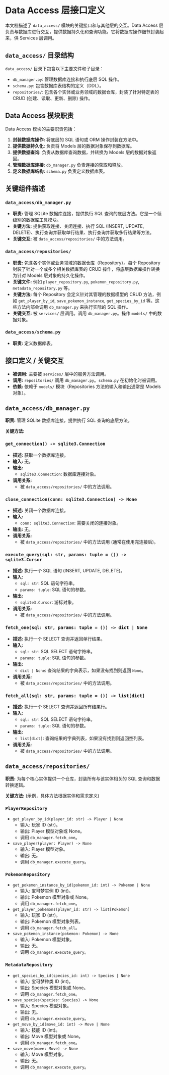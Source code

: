 # Data Access 层接口定义

本文档描述了 `data_access/` 模块的关键接口和与其他层的交互。Data Access 层负责与数据库进行交互，提供数据持久化和查询功能。它将数据库操作细节封装起来，供 Services 层调用。

## `data_access/` 目录结构

`data_access/` 目录下包含以下主要文件和子目录：

*   `db_manager.py`: 管理数据库连接和执行底层 SQL 操作。
*   `schema.py`: 包含数据库表结构的定义（DDL）。
*   `repositories/`: 包含各个实体或业务领域的数据仓库，封装了针对特定表的 CRUD (创建、读取、更新、删除) 操作。

## Data Access 模块职责

Data Access 模块的主要职责包括：

1.  **封装数据库操作:** 将底层的 SQL 语句或 ORM 操作封装在方法中。
2.  **提供数据持久化:** 负责将 Models 层的数据对象保存到数据库。
3.  **提供数据查询:** 负责从数据库查询数据，并转换为 Models 层的数据对象返回。
4.  **管理数据库连接:** `db_manager.py` 负责连接的获取和释放。
5.  **定义数据库结构:** `schema.py` 负责定义数据库表。

## 关键组件描述

### `data_access/db_manager.py`

*   **职责:** 管理 SQLite 数据库连接，提供执行 SQL 查询的底层方法。它是一个低级别的数据库工具模块。
*   **关键方法:** 提供获取连接、关闭连接、执行 SQL (INSERT, UPDATE, DELETE)、执行查询并获取单行结果、执行查询并获取多行结果等方法。
*   **关键交互:** 被 `data_access/repositories/` 中的方法调用。

### `data_access/repositories/`

*   **职责:** 包含各个实体或业务领域的数据仓库（Repository）。每个 Repository 封装了针对一个或多个相关数据库表的 CRUD 操作，将底层数据库操作转换为针对 Models 层对象的持久化操作。
*   **关键文件:** 例如 `player_repository.py`, `pokemon_repository.py`, `metadata_repository.py` 等。
*   **关键方法:** 每个 Repository 会定义针对其管理的数据模型的 CRUD 方法，例如 `get_player_by_id`, `save_pokemon_instance`, `get_species_by_id` 等。这些方法内部会调用 `db_manager.py` 来执行实际的 SQL 操作。
*   **关键交互:** 被 `services/` 层调用。调用 `db_manager.py`。操作 `models/` 中的数据对象。

### `data_access/schema.py`

*   **职责:** 定义数据库表。

## 接口定义 / 关键交互

*   **被调用:** 主要被 `services/` 层中的服务方法调用。
*   **调用:** `repositories/` 调用 `db_manager.py`。`schema.py` 在初始化时被调用。
*   **依赖:** 依赖于 `models/` 模块（Repositories 方法的输入和输出通常是 Models 对象）。

## `data_access/db_manager.py`

**职责:** 管理 SQLite 数据库连接，提供执行 SQL 查询的底层方法。

**关键方法:**

### `get_connection() -> sqlite3.Connection`

*   **描述:** 获取一个数据库连接。
*   **输入:** 无。
*   **输出:**
    *   `sqlite3.Connection`: 数据库连接对象。
*   **调用关系:**
    *   被 `data_access/repositories/` 中的方法调用。

### `close_connection(conn: sqlite3.Connection) -> None`

*   **描述:** 关闭一个数据库连接。
*   **输入:**
    *   `conn: sqlite3.Connection`: 需要关闭的连接对象。
*   **输出:** 无。
*   **调用关系:**
    *   被 `data_access/repositories/` 中的方法调用 (通常在使用完连接后)。

### `execute_query(sql: str, params: tuple = ()) -> sqlite3.Cursor`

*   **描述:** 执行一个 SQL 语句 (INSERT, UPDATE, DELETE)。
*   **输入:**
    *   `sql: str`: SQL 语句字符串。
    *   `params: tuple`: SQL 语句的参数。
*   **输出:**
    *   `sqlite3.Cursor`: 游标对象。
*   **调用关系:**
    *   被 `data_access/repositories/` 中的方法调用。

### `fetch_one(sql: str, params: tuple = ()) -> dict | None`

*   **描述:** 执行一个 SELECT 查询并返回单行结果。
*   **输入:**
    *   `sql: str`: SQL SELECT 语句字符串。
    *   `params: tuple`: SQL 语句的参数。
*   **输出:**
    *   `dict | None`: 查询结果的字典表示，如果没有找到则返回 `None`。
*   **调用关系:**
    *   被 `data_access/repositories/` 中的方法调用。

### `fetch_all(sql: str, params: tuple = ()) -> list[dict]`

*   **描述:** 执行一个 SELECT 查询并返回所有结果行。
*   **输入:**
    *   `sql: str`: SQL SELECT 语句字符串。
    *   `params: tuple`: SQL 语句的参数。
*   **输出:**
    *   `list[dict]`: 查询结果的字典列表，如果没有找到则返回空列表。
*   **调用关系:**
    *   被 `data_access/repositories/` 中的方法调用。

## `data_access/repositories/`

**职责:** 为每个核心实体提供一个仓库，封装所有与该实体相关的 SQL 查询和数据转换逻辑。

**关键方法:** (示例，具体方法根据实体和需求定义)

### `PlayerRepository`

*   `get_player_by_id(player_id: str) -> Player | None`
    *   输入: 玩家 ID (str)。
    *   输出: Player 模型对象或 None。
    *   调用 `db_manager.fetch_one`。
*   `save_player(player: Player) -> None`
    *   输入: Player 模型对象。
    *   输出: 无。
    *   调用 `db_manager.execute_query`。

### `PokemonRepository`

*   `get_pokemon_instance_by_id(pokemon_id: int) -> Pokemon | None`
    *   输入: 宝可梦实例 ID (int)。
    *   输出: Pokemon 模型对象或 None。
    *   调用 `db_manager.fetch_one`。
*   `get_player_pokemons(player_id: str) -> list[Pokemon]`
    *   输入: 玩家 ID (str)。
    *   输出: Pokemon 模型对象列表。
    *   调用 `db_manager.fetch_all`。
*   `save_pokemon_instance(pokemon: Pokemon) -> None`
    *   输入: Pokemon 模型对象。
    *   输出: 无。
    *   调用 `db_manager.execute_query`。

### `MetadataRepository`

*   `get_species_by_id(species_id: int) -> Species | None`
    *   输入: 宝可梦种类 ID (int)。
    *   输出: Species 模型对象或 None。
    *   调用 `db_manager.fetch_one`。
*   `save_species(species: Species) -> None`
    *   输入: Species 模型对象。
    *   输出: 无。
    *   调用 `db_manager.execute_query`。
*   `get_move_by_id(move_id: int) -> Move | None`
    *   输入: 技能 ID (int)。
    *   输出: Move 模型对象或 None。
    *   调用 `db_manager.fetch_one`。
*   `save_move(move: Move) -> None`
    *   输入: Move 模型对象。
    *   输出: 无。
    *   调用 `db_manager.execute_query`。
